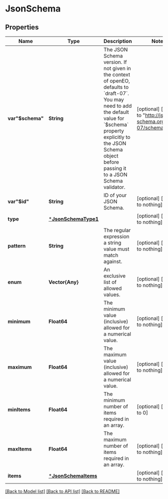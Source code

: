 # JsonSchema


## Properties
Name | Type | Description | Notes
------------ | ------------- | ------------- | -------------
**var&quot;$schema&quot;** | **String** | The JSON Schema version. If not given in the context of openEO, defaults to &#x60;draft-07&#x60;.  You may need to add the default value for &#x60;$schema&#x60; property explicitly to the JSON Schema object before passing it to a JSON Schema validator. | [optional] [default to "http://json-schema.org/draft-07/schema#"]
**var&quot;$id&quot;** | **String** | ID of your JSON Schema. | [optional] [default to nothing]
**type** | [***JsonSchemaType1**](JsonSchemaType1.md) |  | [optional] [default to nothing]
**pattern** | **String** | The regular expression a string value must match against. | [optional] [default to nothing]
**enum** | **Vector{Any}** | An exclusive list of allowed values. | [optional] [default to nothing]
**minimum** | **Float64** | The minimum value (inclusive) allowed for a numerical value. | [optional] [default to nothing]
**maximum** | **Float64** | The maximum value (inclusive) allowed for a numerical value. | [optional] [default to nothing]
**minItems** | **Float64** | The minimum number of items required in an array. | [optional] [default to 0]
**maxItems** | **Float64** | The maximum number of items required in an array. | [optional] [default to nothing]
**items** | [***JsonSchemaItems**](JsonSchemaItems.md) |  | [optional] [default to nothing]


[[Back to Model list]](../README.md#models) [[Back to API list]](../README.md#api-endpoints) [[Back to README]](../README.md)


